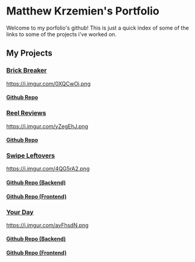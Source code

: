 # Matthew Krzemien's Portfolio

Welcome to my porfolio's github! This is just a quick index of some of the links to some of the projects i've worked on.

## My Projects

### [Brick Breaker](https://krezman.github.io/General-Assembly-Project-1/)

https://i.imgur.com/0XQCwOj.png

#### [Github Repo](https://github.com/krezman/General-Assembly-Project-1)

### [Reel Reviews](https://reel-reviews103.herokuapp.com/)

https://i.imgur.com/yZegEhJ.png

#### [Github Repo](https://github.com/krezman/GA-Project-2)

### [Swipe Leftovers](https://swipeleftovers-real-frontend.herokuapp.com/")

https://i.imgur.com/4QG5rA2.png

#### [Github Repo (Backend)](https://github.com/bandit-dynamic/SwipeLeftovers-backend)
#### [Github Repo (Frontend)](https://github.com/bandit-dynamic/SwipeLeftovers-frontend)

### [Your Day](https://yourday.herokuapp.com/")

https://i.imgur.com/avFhsdN.png

#### [Github Repo (Backend)](https://github.com/krezman/capstone-frontend)
#### [Github Repo (Frontend)](https://github.com/krezman/capstone-frontend)